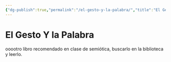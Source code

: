 ```yaml
---
{"dg-publish":true,"permalink":"/el-gesto-y-la-palabra/","title":"El Gesto Y la Palabra","tags":["Referencia,"],"noteIcon":"","created":"2023-04-26T10:15:04.626-05:00","updated":"2023-07-30T16:17:29.178-05:00"}
---
```



# El Gesto Y la Palabra

ooootro libro recomendado en clase de semiótica, buscarlo en la biblioteca y leerlo.
